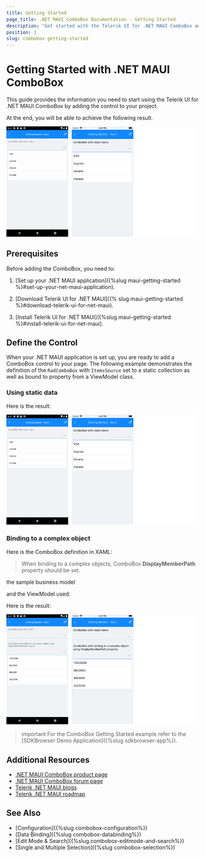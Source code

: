 ```yaml
---
title: Getting Started
page_title: .NET MAUI ComboBox Documentation - Getting Started
description: "Get started with the Telerik UI for .NET MAUI ComboBox and add the control to your .NET MAUI project."
position: 1
slug: combobox-getting-started
---
```


# Getting Started with .NET MAUI ComboBox

This guide provides the information you need to start using the Telerik UI for .NET MAUI ComboBox by adding the control to your project.

At the end, you will be able to achieve the following result.

![ComboBox Getting Started](images/combobox-getting-started.png)

## Prerequisites

Before adding the ComboBox, you need to:

1. [Set up your .NET MAUI application]({%slug maui-getting-started %}#set-up-your-net-maui-application).

1. [Download Telerik UI for .NET MAUI]({% slug maui-getting-started %}#download-telerik-ui-for-net-maui).

1. [Install Telerik UI for .NET MAUI]({%slug maui-getting-started %}#install-telerik-ui-for-net-maui).

## Define the Control

When your .NET MAUI application is set up, you are ready to add a ComboBox control to your page. The following example demonstrates the definition of the `RadComboBox` with `ItemsSource` set to a static collection as well as bound to property from a ViewModel class.

### Using static data

<snippet id='combobox-getting-started-static-items-xaml'/>

Here is the result:

![ComboBox Getting Started](images/combobox-getting-started.png)

### Binding to a complex object

Here is the ComboBox definition in XAML:

<snippet id='combobox-getting-started-complex-object-xaml'/>

> When binding to a complex objects, ComboBox **DisplayMemberPath** property should be set.

the sample business model

<snippet id='combobox-city-businessmodel'/>

and the ViewModel used:

<snippet id='combobox-cities-viewmodel'/>

Here is the result:

![ComboBox Binding](images/combobox-getting-started-complex-data.png)

>important For the ComboBox Getting Started example refer to the [SDKBrowser Demo Application]({%slug sdkbrowser-app%}).

## Additional Resources

- [.NET MAUI ComboBox product page](https://www.telerik.com/maui-ui/checkbox)
- [.NET MAUI ComboBox forum page](https://www.telerik.com/forums/maui?tagId=1937)
- [Telerik .NET MAUI blogs](https://www.telerik.com/blogs/mobile-net-maui)
- [Telerik .NET MAUI roadmap](https://www.telerik.com/support/whats-new/maui-ui/roadmap)

## See Also

- [Configuration]({%slug combobox-configuration%})
- [Data Binding]({%slug combobox-databinding%})
- [Edit Mode & Search]({%slug combobox-editmode-and-search%}) 
- [Single and Multiple Selection]({%slug combobox-selection%})
